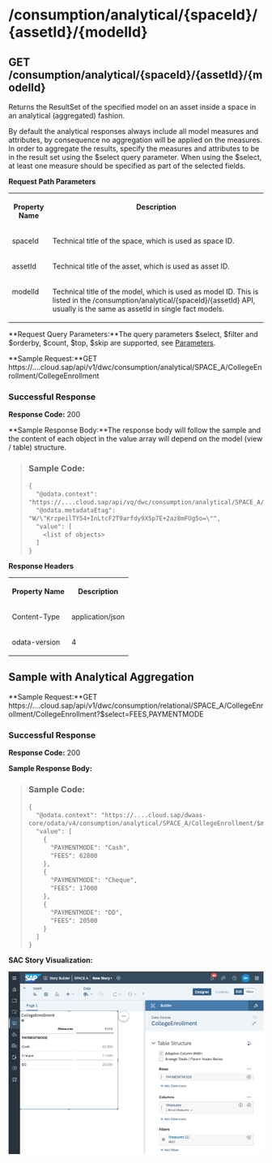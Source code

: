 <!-- loio8e5e9150a7744d7f88fec5a327b0bb7c -->

# /consumption/analytical/\{spaceId\}/\{assetId\}/\{modelId\}



<a name="loio8e5e9150a7744d7f88fec5a327b0bb7c__section_f2z_43b_55b"/>

## GET /consumption/analytical/\{spaceId\}/\{assetId\}/\{modelId\}

Returns the ResultSet of the specified model on an asset inside a space in an analytical \(aggregated\) fashion.

By default the analytical responses always include all model measures and attributes, by consequence no aggregation will be applied on the measures. In order to aggregate the results, specify the measures and attributes to be in the result set using the $select query parameter. When using the $select, at least one measure should be specified as part of the selected fields.

**Request Path Parameters**


<table>
<tr>
<th valign="top">

Property Name



</th>
<th valign="top">

Description



</th>
</tr>
<tr>
<td valign="top">

spaceId



</td>
<td valign="top">

Technical title of the space, which is used as space ID.



</td>
</tr>
<tr>
<td valign="top">

assetId



</td>
<td valign="top">

Technical title of the asset, which is used as asset ID.



</td>
</tr>
<tr>
<td valign="top">

modelId



</td>
<td valign="top">

Technical title of the model, which is used as model ID. This is listed in the /consumption/analytical/\{spaceId\}/\{assetId\} API, usually is the same as assetId in single fact models.



</td>
</tr>
</table>

**Request Query Parameters:**The query parameters $select, $filter and $orderby, $count, $top, $skip are supported, see [Parameters](odata-api-reference-b9098c3.md#loiob9098c3a706640189bc1d4eb7d5d5c52__section_request_parameters).

**Sample Request:**GET https://....cloud.sap/api/v1/dwc/consumption/analytical/SPACE\_A/CollegeEnrollment/CollegeEnrollment



### Successful Response

**Response Code:** 200

**Sample Response Body:**The response body will follow the sample and the content of each object in the value array will depend on the model \(view / table\) structure.

> ### Sample Code:  
> ```
> {
>   "@odata.context": "https://....cloud.sap/api/vq/dwc/consumption/analytical/SPACE_A/$metadata#CollegeEnrollment",
>   "@odata.metadataEtag": "W/\"KrzpeilTY54+InLtcF2T9arfdy9X5p7E+2az8mFUg5o=\"",
>   "value": [
>     <list of objects>
>   ]
> }
> ```

**Response Headers**


<table>
<tr>
<th valign="top">

Property Name



</th>
<th valign="top">

Description



</th>
</tr>
<tr>
<td valign="top">

Content-Type



</td>
<td valign="top">

application/json



</td>
</tr>
<tr>
<td valign="top">

odata-version



</td>
<td valign="top">

4



</td>
</tr>
</table>



<a name="loio8e5e9150a7744d7f88fec5a327b0bb7c__section_ijx_4jb_55b"/>

## Sample with Analytical Aggregation

**Sample Request:**GET https://....cloud.sap/api/v1/dwc/consumption/relational/SPACE\_A/CollegeEnrollment/CollegeEnrollment?$select=FEES,PAYMENTMODE



### Successful Response

**Response Code:** 200

**Sample Response Body:**

> ### Sample Code:  
> ```
> {
>   "@odata.context": "https://....cloud.sap/dwaas-core/odata/v4/consumption/analytical/SPACE_A/CollegeEnrollment/$metadata#CollegeEnrollment(FEES,PAYMENTMODE)",
>   "value": [
>     {
>       "PAYMENTMODE": "Cash",
>       "FEES": 62800
>     },
>     {
>       "PAYMENTMODE": "Cheque",
>       "FEES": 17000
>     },
>     {
>       "PAYMENTMODE": "DD",
>       "FEES": 20500
>     }
>   ]
> }
> ```

**SAC Story Visualization:**

![](images/DWC_-_ODATA_API_-_story_2a5264d.png)


